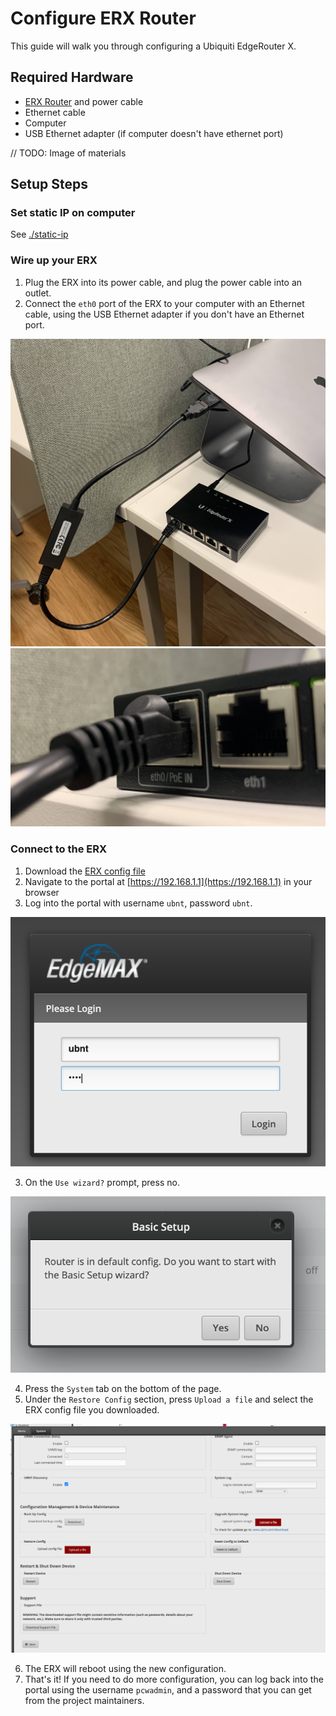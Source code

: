 # Configure ERX Router

This guide will walk you through configuring a Ubiquiti EdgeRouter X.

## Required Hardware
- [ERX Router](https://store.ui.com/collections/operator-edgemax-routers/products/edgerouter-x) and power cable
- Ethernet cable
- Computer
- USB Ethernet adapter (if computer doesn't have ethernet port)

// TODO: Image of materials

## Setup Steps

### Set static IP on computer

See [./static-ip](./static-ip.md)

### Wire up your ERX

1. Plug the ERX into its power cable, and plug the power cable into an outlet.
3. Connect the `eth0` port of the ERX to your computer with an Ethernet cable, using the USB Ethernet adapter if you don't have an Ethernet port.

![Ports](./erx-images/wiring.jpeg)
![Ports](./erx-images/eth0.jpeg)

### Connect to the ERX

1. Download the [ERX config file](./erx-assets/config.tar.gz)
1. Navigate to the portal at [https://192.168.1.1](https://192.168.1.1) in your browser
2. Log into the portal with username `ubnt`, password `ubnt`.

![Login](./erx-images/login.jpeg)

3. On the `Use wizard?` prompt, press no.

![Login](./erx-images/wizard.jpeg)

4. Press the `System` tab on the bottom of the page.
5. Under the `Restore Config` section, press `Upload a file` and select the ERX config file you downloaded.

![Login](./erx-images/system.jpeg)

6. The ERX will reboot using the new configuration.
7. That's it! If you need to do more configuration, you can log back into the portal using the username `pcwadmin`, and a password that you can get from the project maintainers.